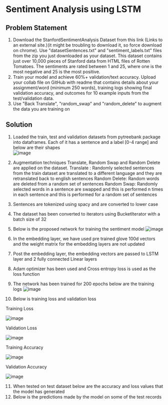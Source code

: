# Sentiment Analysis using LSTM

## Problem Statement

1. Download the StanfordSentimentAnalysis Dataset from this link  (Links to an external site.)(it might be troubling to download it, so force download on chrome). Use "datasetSentences.txt" and "sentiment_labels.txt" files from the zip you just downloaded as your dataset. This dataset contains just over 10,000 pieces of Stanford data from HTML files of Rotten Tomatoes. The sentiments are rated between 1 and 25, where one is the most negative and 25 is the most positive.
2. Train your model and achieve 60%+ validation/text accuracy. Upload your collab file on GitHub with readme that contains details about your assignment/word (minimum 250 words), training logs showing final validation accuracy, and outcomes for 10 example inputs from the test/validation data.
3. Use "Back Translate", "random_swap" and "random_delete" to augment the data you are training on


## Solution

1. Loaded the train, test and validation datasets from pytreebank package into dataframes. Each of it has a sentence and a label [0-4 range] and below are their shapes  
![image](https://user-images.githubusercontent.com/24980224/120672755-3658a780-c4b0-11eb-8a6c-0e02109c6864.png)

2. Augmentation techniques Translate, Random Swap and Random Delete are applied on the dataset. 
    Translate : Randomly selected sentences from the train dataset are translated to a different language and they are retranslated back to english sentences
    Random Delete: Random words are deleted from a random set of sentences
    Random Swap: Randomly selected words in a sentence are swapped and this is performed n times in each sentence and this is performed for a random set of sentences

3. Sentences are tokenized using spacy and are converted to lower case 
4. The dataset has been converted to iterators using BucketIterator with a batch size of 32
5. Below is the proposed network for training the sentiment model
![image](https://user-images.githubusercontent.com/24980224/121193493-84dcbc00-c88b-11eb-95da-c72fa6393988.png)

6. In the embedding layer, we have used pre trained glove 100d vectors and the weight matrix for the embedding layers are not updated
7. Post the embedding layer, the embedding vectors are passed to LSTM layer and 2 fully connected Linear layers
8. Adam optimizer has been used and Cross entropy loss is used as the loss function
9. The network has been trained for 200 epochs below are the training logs
![image](https://user-images.githubusercontent.com/24980224/121204128-4ac3e800-c894-11eb-8c81-7416d2f066a6.png)


10. Below is training  loss and validation loss

Training Loss

![image](https://user-images.githubusercontent.com/24980224/121204259-64fdc600-c894-11eb-9cae-46cb3b7354f3.png)

Validation Loss

![image](https://user-images.githubusercontent.com/24980224/121204284-6af3a700-c894-11eb-8537-1a9fd919524a.png)

Training Accuracy

![image](https://user-images.githubusercontent.com/24980224/121204364-78109600-c894-11eb-98a3-721704e58810.png)


Validation Accuracy

![image](https://user-images.githubusercontent.com/24980224/121204414-7f37a400-c894-11eb-8762-ca97685ecc35.png)

11. When tested on test dataset below are the accuracy and loss values that the model has generated
12. Below is the predictions made by the model on some of the test records
 
